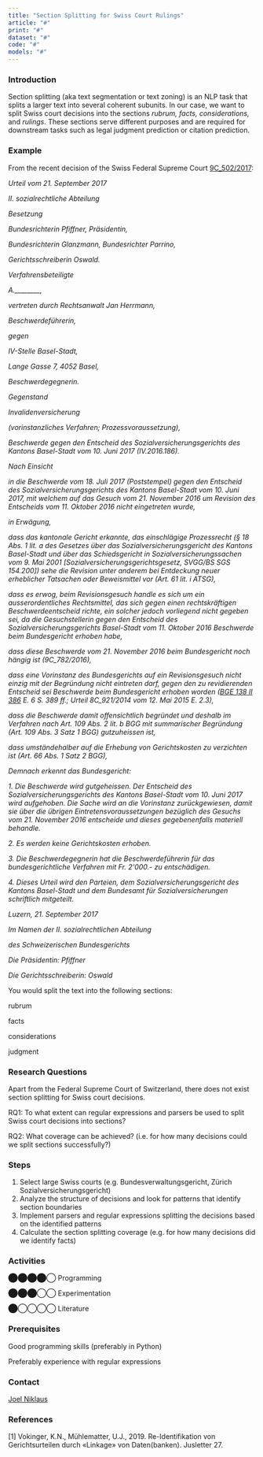 ```yaml
---
title: "Section Splitting for Swiss Court Rulings"
article: "#"
print: "#"
dataset: "#"
code: "#"
models: "#"
---
```


### Introduction

Section splitting (aka text segmentation or text zoning) is an NLP task that splits a larger text into several coherent subunits. In our case, we want to split Swiss court decisions into the sections _rubrum, facts, considerations,_ and _rulings_. These sections serve different purposes and are required for downstream tasks such as legal judgment prediction or citation prediction.

### Example

From the recent decision of the Swiss Federal Supreme Court [9C\_502/2017](https://tinyurl.com/mjxfjn65):

_Urteil vom 21. September 2017_

_II. sozialrechtliche Abteilung_

_Besetzung_

_Bundesrichterin Pfiffner, Präsidentin,_

_Bundesrichterin Glanzmann, Bundesrichter Parrino,_

_Gerichtsschreiberin Oswald._

_Verfahrensbeteiligte_

 _A.\_\_\_\_\_\_\_\_,_

_vertreten durch Rechtsanwalt Jan Herrmann,_

_Beschwerdeführerin,_

_gegen_

_IV-Stelle Basel-Stadt,_

_Lange Gasse 7, 4052 Basel,_

_Beschwerdegegnerin._

_Gegenstand_

_Invalidenversicherung_

_(vorinstanzliches Verfahren; Prozessvoraussetzung),_

_Beschwerde gegen den Entscheid des Sozialversicherungsgerichts des Kantons Basel-Stadt vom 10. Juni 2017 (IV.2016.186)._

_Nach Einsicht_

_in die Beschwerde vom 18. Juli 2017 (Poststempel) gegen den Entscheid des Sozialversicherungsgerichts des Kantons Basel-Stadt vom 10. Juni 2017, mit welchem auf das Gesuch vom 21. November 2016 um Revision des Entscheids vom 11. Oktober 2016 nicht eingetreten wurde,_

_in Erwägung,_

_dass das kantonale Gericht erkannte, das einschlägige Prozessrecht (§ 18 Abs. 1 lit. a des Gesetzes über das Sozialversicherungsgericht des Kantons Basel-Stadt und über das Schiedsgericht in Sozialversicherungssachen vom 9. Mai 2001 \[Sozialversicherungsgerichtsgesetz, SVGG/BS SGS 154.200\]) sehe die Revision unter anderem bei Entdeckung neuer erheblicher Tatsachen oder Beweismittel vor (Art. 61 lit. i ATSG),_

_dass es erwog, beim Revisionsgesuch handle es sich um ein ausserordentliches Rechtsmittel, das sich gegen einen rechtskräftigen Beschwerdeentscheid richte, ein solcher jedoch vorliegend nicht gegeben sei, da die Gesuchstellerin gegen den Entscheid des Sozialversicherungsgerichts Basel-Stadt vom 11. Oktober 2016 Beschwerde beim Bundesgericht erhoben habe,_

_dass diese Beschwerde vom 21. November 2016 beim Bundesgericht noch hängig ist (9C\_782/2016),_

_dass eine Vorinstanz des Bundesgerichts auf ein Revisionsgesuch nicht einzig mit der Begründung nicht eintreten darf, gegen den zu revidierenden Entscheid sei Beschwerde beim Bundesgericht erhoben worden ([BGE 138 II 386](https://www.bger.ch/ext/eurospider/live/de/php/aza/http/index.php?lang=de&type=highlight_simple_query&page=1&from_date=&to_date=&sort=relevance&insertion_date=&top_subcollection_aza=all&query_words=9C_502%2F2017&rank=0&azaclir=aza&highlight_docid=atf%3A%2F%2F138-II-386%3Ade&number_of_ranks=0#page386) E. 6 S. 389 ff.; Urteil 8C\_921/2014 vom 12. Mai 2015 E. 2.3),_

_dass die Beschwerde damit offensichtlich begründet und deshalb im Verfahren nach Art. 109 Abs. 2 lit. b BGG mit summarischer Begründung (Art. 109 Abs. 3 Satz 1 BGG) gutzuheissen ist,_

_dass umständehalber auf die Erhebung von Gerichtskosten zu verzichten ist (Art. 66 Abs. 1 Satz 2 BGG),_

_Demnach erkennt das Bundesgericht:_

_1.   Die Beschwerde wird gutgeheissen. Der Entscheid des Sozialversicherungsgerichts des Kantons Basel-Stadt vom 10. Juni 2017 wird aufgehoben. Die Sache wird an die Vorinstanz zurückgewiesen, damit sie über die übrigen Eintretensvoraussetzungen bezüglich des Gesuchs vom 21. November 2016 entscheide und dieses gegebenenfalls materiell behandle._

_2.   Es werden keine Gerichtskosten erhoben._

_3.   Die Beschwerdegegnerin hat die Beschwerdeführerin für das bundesgerichtliche Verfahren mit Fr. 2'000.- zu entschädigen._

_4.   Dieses Urteil wird den Parteien, dem Sozialversicherungsgericht des Kantons Basel-Stadt und dem Bundesamt für Sozialversicherungen schriftlich mitgeteilt._

_Luzern, 21. September 2017_

_Im Namen der II. sozialrechtlichen Abteilung_

_des Schweizerischen Bundesgerichts_

_Die Präsidentin: Pfiffner_

_Die Gerichtsschreiberin: Oswald_

You would split the text into the following sections:

rubrum

facts

considerations

judgment

### Research Questions

Apart from the Federal Supreme Court of Switzerland, there does not exist section splitting for Swiss court decisions.

RQ1: To what extent can regular expressions and parsers be used to split Swiss court decisions into sections?

RQ2: What coverage can be achieved? (i.e. for how many decisions could we split sections successfully?)

### Steps

1.  Select large Swiss courts (e.g. Bundesverwaltungsgericht, Zürich Sozialversicherungsgericht)
2.  Analyze the structure of decisions and look for patterns that identify section boundaries
3.  Implement parsers and regular expressions splitting the decisions based on the identified patterns
4.  Calculate the section splitting coverage (e.g. for how many decisions did we identify facts)

### Activities

⬤⬤⬤⬤◯ Programming

⬤⬤⬤◯◯ Experimentation

⬤◯◯◯◯ Literature

### Prerequisites

Good programming skills (preferably in Python)

Preferably experience with regular expressions

### Contact

[Joel Niklaus](https://www.digitale-nachhaltigkeit.unibe.ch/about_us/persons/niklaus_joel/index_eng.html)

### References

\[1\] Vokinger, K.N., Mühlematter, U.J., 2019. Re-Identifikation von Gerichtsurteilen durch «Linkage» von Daten(banken). Jusletter 27.